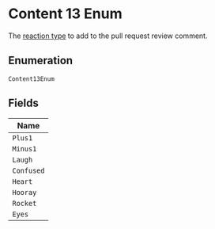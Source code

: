 
# Content 13 Enum

The [reaction type](https://docs.github.com/rest/reference/reactions#reaction-types) to add to the pull request review comment.

## Enumeration

`Content13Enum`

## Fields

| Name |
|  --- |
| `Plus1` |
| `Minus1` |
| `Laugh` |
| `Confused` |
| `Heart` |
| `Hooray` |
| `Rocket` |
| `Eyes` |

